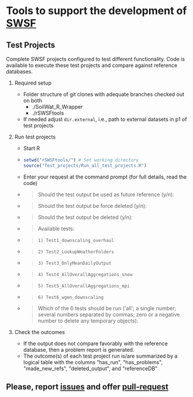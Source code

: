 # Tools to support the development of [SWSF](https://github.com/Burke-Lauenroth-Lab/SoilWat_R_Wrapper)

## Test Projects
Complete SWSF projects configured to test different functionality. Code is available to
execute these test projects and compare against reference databases.

1. Required setup
    - Folder structure of git clones with adequate branches checked out on both
        - ./SoilWat_R_Wrapper
        - ./rSWSFtools
    - If needed adjust `dir.external`, i.e., path to external datasets in p1 of test projects

2. Run test projects
    - Start R
    - ```r
      setwd("rSWSFtools/") # Set working directory
      source("Test_projects/Run_all_test_projects.R")
      ```
    - Enter your request at the command prompt (for full details, read the code)
    - > Should the test output be used as future reference (y/n):
    - > Should the test output be force deleted (y/n):
    - > Should the test output be deleted (y/n):
    - > Available tests:
    - >     1) Test1_downscaling_overhaul
    - >     2) Test2_LookupWeatherFolders
    - >     3) Test3_OnlyMeanDailyOutput
    - >     4) Test4_AllOverallAggregations_snow
    - >     5) Test5_AllOverallAggregations_mpi
    - >     6) Test6_wgen_downscaling
    - > Which of the 6 tests should be run ('all'; a single number; several numbers
      > separated by commas; zero or a negative number to delete any temporary objects):

3. Check the outcomes
    - If the output does not compare favorably with the reference database, then a
      problem report is generated.
    - The outcome(s) of each test project run is/are summarized by a logical table with
      the columns "has_run", "has_problems", "made_new_refs", "deleted_output", and
      "referenceDB"


## Please, report [issues](https://github.com/Burke-Lauenroth-Lab/rSWSFtools/issues) and offer [pull-request](https://github.com/Burke-Lauenroth-Lab/rSWSFtools/pulls)
